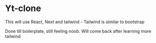 # Yt-clone

This will use React, Next and tailwind - Tailwind is similar to bootstrap

Done till boilerplate, still feeling noob. Will come back after learning more tailwind